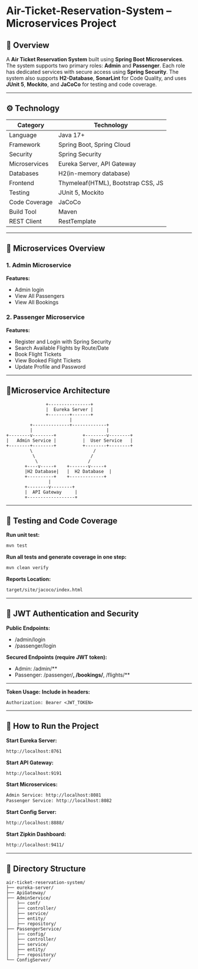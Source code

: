 # Air-Ticket-Reservation-System – Microservices Project

## 📌 Overview

A **Air Ticket Reservation System** built using **Spring Boot Microservices**. The system supports two primary roles: **Admin** and **Passenger**. Each role has dedicated services with secure access using **Spring Security**. The system also supports **H2-Database**, **SonarLint** for Code Quality, and uses **JUnit 5**, **Mockito**, and **JaCoCo** for testing and code coverage.

---

## ⚙️ Technology

| Category        | Technology                          |
|----------------|--------------------------------------|
| Language        | Java 17+                            |
| Framework       | Spring Boot, Spring Cloud           |
| Security        | Spring Security                     |
| Microservices   | Eureka Server, API Gateway          |
| Databases       | H2(in-memory database)              |
| Frontend        | Thymeleaf(HTML), Bootstrap CSS, JS  |
| Testing         | JUnit 5, Mockito                    |
| Code Coverage   | JaCoCo                              |
| Build Tool      | Maven                               |
| REST Client     | RestTemplate                        |

---

## 🧱 Microservices Overview

### 1. Admin Microservice

**Features:**
- Admin login
- View All Passengers
- View All Bookings

### 2. Passenger Microservice

**Features:**
- Register and Login with Spring Security
- Search Available Flights by Route/Date
- Book Flight Tickets
- View Booked Flight Tickets
- Update Profile and Password

---

## 🧱Microservice Architecture
                   +----------------+
                   |  Eureka Server |
                   +--------+-------+
                            |
             +--------------+-------------+
             |                            |
    +--------v--------+          +--------v--------+
    |   Admin Service |          |  User Service   |
    +--------+--------+          +--------+--------+
             \                       /
              \                     /
               \                   /
           +----v-----+    +-------v-----+
           |H2 Database|   |  H2 Database  |
           +----------+    +-------------+
                    |
           +--------v--------+
           |  API Gateway     |
           +------------------+
           

---

## 🧪 Testing and Code Coverage

**Run unit test:**
```bash
mvn test
```

**Run all tests and generate coverage in one step:**
```bash
mvn clean verify
```
**Reports Location:**
```bash
target/site/jacoco/index.html
```

---
## 🔐 JWT Authentication and Security

**Public Endpoints:**

- /admin/login
- /passenger/login

**Secured Endpoints (require JWT token):**

- Admin: /admin/**
- Passenger: /passenger/**, /bookings/**, /flights/**

---

**Token Usage:**
**Include in headers:**

```ardunio
Authorization: Bearer <JWT_TOKEN>
```
---

## 🚀 How to Run the Project

**Start Eureka Server:**

```bash
http://localhost:8761
```

**Start API Gateway:**

```bash
http://localhost:9191
```

**Start Microservices:**

```bash
Admin Service: http://localhost:8081
Passenger Service: http://localhost:8082
```

**Start Config Server:**

```bash
http://localhost:8888/
```

**Start Zipkin Dashboard:**

```bash
http://localhost:9411/
```
---
## 📁 Directory Structure

``` text
air-ticket-reservation-system/
├── eureka-server/
├── ApiGateway/
├── AdminService/
│   ├── conf/
│   ├── controller/
│   ├── service/
│   ├── entity/
│   ├── repository/
├── PassengerService/
│   ├── config/
│   ├── controller/
│   ├── service/
│   ├── entity/
│   ├── repository/
└── ConfigServer/
```

